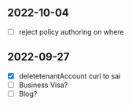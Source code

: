 ## 2022-10-04
- [ ] reject policy authoring on where

## 2022-09-27
- [x] deletetenantAccount curl to sai
- [ ] Business Visa?
- [ ] Blog?